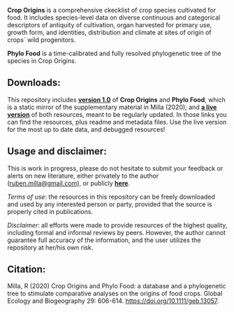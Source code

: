 **Crop Origins** is a comprehensive ckecklist of crop species cultivated for food. It includes species-level data on diverse continuous and categorical descriptors of antiquity of cultivation, organ harvested for primary use, growth form, and identities, distribution and climate at sites of origin of crops´ wild progenitors.

**Phylo Food** is a time-calibrated and fully resolved phylogenetic tree of the species in Crop Origins.


## Downloads:
This repository includes **[version 1.0](https://github.com/rubenmilla/Crop_Origins_Phylo/tree/master/Crop_Origins_Phylo_v1_0)**  of **Crop Origins** and **Phylo Food**, which is a static mirror of the supplementary material in Milla (2020); and **[a live version](https://github.com/rubenmilla/Crop_Origins_Phylo/tree/master/Crop_Origins_Phylo_v_live)** of both resources, meant to be regularly updated. In those links you can find the resources, plus readme and metadata files.
Use the live version for the most up to date data, and debugged resources!


## Usage and disclaimer:
This is work in progress, please do not hesitate to submit your feedback or alerts on new literature, either privately to the author (ruben.milla@gmail.com), or publicly **[here](https://github.com/rubenmilla/Crop_Origins_Phylo/issues)**.

*Terms of use*: the resources in this repository can be freely downloaded and used by any interested person or party, provided that the source is properly cited in publications.

*Disclaimer*: all efforts were made to provide resources of the highest quality, including formal and informal reviews by peers. However, the author cannot guarantee full accuracy of the information, and the user utilizes the repository at her/his own risk.


## Citation: 
Milla, R (2020) Crop Origins and Phylo Food: a database and a phylogenetic tree to stimulate comparative analyses on the origins of food crops. Global Ecology and Biogeography 29: 606-614. https://doi.org/10.1111/geb.13057.
